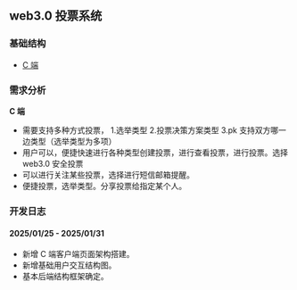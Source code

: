 ## web3.0 投票系统

### 基础结构

- [C 端](./client/)

### 需求分析

**C 端**

- 需要支持多种方式投票， 1.选举类型 2.投票决策方案类型 3.pk 支持双方哪一边类型（选举类型为多项）
- 用户可以，便捷快速进行各种类型创建投票，进行查看投票，进行投票。选择 web3.0 安全投票
- 可以进行关注某些投票，选择进行短信邮箱提醒。
- 便捷投票，选举类型。分享投票给指定某个人。

### 开发日志

#### 2025/01/25 - 2025/01/31

- 新增 C 端客户端页面架构搭建。
- 新增基础用户交互结构图。
- 基本后端结构框架确定。
